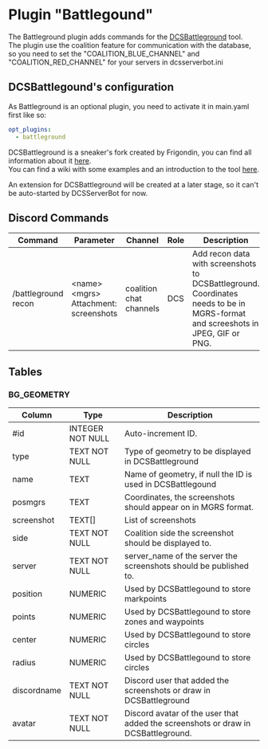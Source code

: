# Plugin "Battlegound"
The Battleground plugin adds commands for the [DCSBattleground](https://github.com/Frigondin/DCSBattleground/) tool.</br> 
The plugin use the coalition feature for communication with the database, so you need to set the "COALITION_BLUE_CHANNEL" 
and "COALITION_RED_CHANNEL" for your servers in dcsserverbot.ini

## DCSBattlegound's configuration
As Battleground is an optional plugin, you need to activate it in main.yaml first like so:
```yaml
opt_plugins:
  - battleground
```

DCSBattleground is a sneaker's fork created by Frigondin, you can find all information about it [here](https://github.com/Frigondin/DCSBattleground/).</br>
You can find a wiki with some examples and an introduction to the tool [here](https://github.com/Frigondin/DCSBattleground/wiki).</br>

An extension for DCSBattleground will be created at a later stage, so it can't be auto-started by DCSServerBot for now.

## Discord Commands

| Command             | Parameter                                  | Channel                 | Role | Description                                                                                                                    |
|---------------------|--------------------------------------------|-------------------------|------|--------------------------------------------------------------------------------------------------------------------------------|
| /battleground recon | \<name\> \<mgrs\> Attachment: screenshots  | coalition chat channels | DCS  | Add recon data with screenshots to DCSBattleground. Coordinates needs to be in MGRS-format and screeshots in JPEG, GIF or PNG. |

## Tables
### BG_GEOMETRY
| Column       | Type             | Description                                                                       |
|--------------|------------------|-----------------------------------------------------------------------------------|
| #id          | INTEGER NOT NULL | Auto-increment ID.                                                                |
| type         | TEXT NOT NULL    | Type of geometry to be displayed in DCSBattleground                               |
| name         | TEXT             | Name of geometry, if null the ID is used in DCSBattlegound                        |
| posmgrs      | TEXT             | Coordinates, the screenshots should appear on in MGRS format.                     |
| screenshot   | TEXT[]           | List of screenshots                                                               |
| side         | TEXT NOT NULL    | Coalition side the screenshot should be displayed to.                             |
| server       | TEXT NOT NULL    | server_name of the server the screenshots should be published to.                 |
| position     | NUMERIC          | Used by DCSBattlegound to store markpoints                                        |
| points       | NUMERIC          | Used by DCSBattlegound to store zones and waypoints                               |
| center       | NUMERIC          | Used by DCSBattlegound to store circles                                           |
| radius       | NUMERIC          | Used by DCSBattlegound to store circles                                           |
| discordname  | TEXT NOT NULL    | Discord user that added the screenshots or draw in DCSBattleground                |
| avatar       | TEXT NOT NULL    | Discord avatar of the user that added the screenshots or draw in DCSBattleground. |
